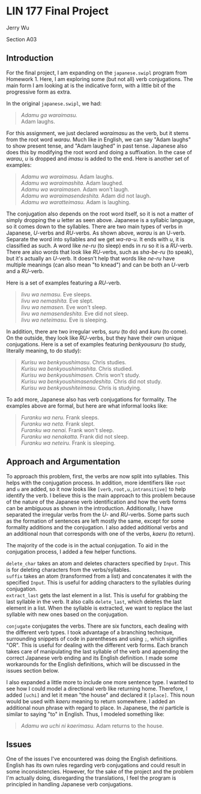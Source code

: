# LIN 177 Final Project
Jerry Wu

Section A03

## Introduction
For the final project, I am expanding on the `japanese.swipl` program from Homework 1. Here, I am exploring some (but not all) verb conjugations. The main form I am looking at is the indicative form, with a little bit of the progressive form as extra.

In the original `japanese.swipl`, we had:
> _Adamu ga waraimasu._\
> Adam laughs.

For this assignment, we just declared _waraimasu_ as the verb, but it stems from the root word _warau_.
Much like in English, we can say "Adam laughs" to show present tense, and "Adam laughed" in past tense.
Japanese also does this by modifying the root word and doing a suffixation.
In the case of _warau_, _u_ is dropped and _imasu_ is added to the end.
Here is another set of examples:
> _Adamu wa waraimasu._ Adam laughs.\
> _Adamu wa waraimashita._ Adam laughed.\
> _Adamu wa waraimasen._ Adam won't laugh.\
> _Adamu wa waraimasendeshita._ Adam did not laugh.\
> _Adamu wa waratteimasu._ Adam is laughing.

The conjugation also depends on the root word itself, so it is not a matter of simply dropping the _u_ letter as seen above.
Japanese is a syllabic language, so it comes down to the syllables.
There are two main types of verbs in Japanese, _U_-verbs and _RU_-verbs.
As shown above, _warau_ is an U-verb. Separate the word into syllables and we get _wa-ra-u_. It ends with _u_, it is classified as such.
A word like _ne-ru_ (to sleep) ends in _ru_ so it is a _RU_-verb.
There are also words that look like _RU_-verbs, such as _sha-be-ru_ (to speak), but it's actually an _U_-verb.
It doesn't help that words like _ne-ru_ have multiple meanings (can also mean "to knead") and can be both an _U_-verb and a _RU_-verb.

Here is a set of examples featuring a _RU_-verb.
> _Iivu wa nemasu._ Eve sleeps.\
> _Iivu wa nemashita._ Eve slept.\
> _Iivu wa nemasen._ Eve won't sleep.\
> _Iivu wa nemasendeshita._ Eve did not sleep.\
> _Iivu wa neteimasu._ Eve is sleeping.

In addition, there are two irregular verbs, _suru_ (to do) and _kuru_ (to come). On the outside, they look like _RU_-verbs, but they have their own unique conjugations. Here is a set of examples featuring _benkyousuru_ (to study, literally meaning, to do study):
> _Kurisu wa benkyoushimasu._ Chris studies.\
> _Kurisu wa benkyoushimashita._ Chris studied.\
> _Kurisu wa benkyoushimasen._ Chris won't study.\
> _Kurisu wa benkyoushimasendeshita._ Chris did not study.\
> _Kurisu wa benkyoushiteimasu._ Chris is studying.

To add more, Japanese also has verb conjugations for formality. The examples above are formal, but here are what informal looks like:
> _Furanku wa neru._ Frank sleeps.\
> _Furanku wa neta._ Frank slept.\
> _Furanku wa nenai._ Frank won't sleep.\
> _Furanku wa nenakatta._ Frank did not sleep.\
> _Furanku wa neteiru._ Frank is sleeping.

## Approach and Argumentation
To approach this problem, first, the verbs are now split into syllables. This helps with the conjugation process. In addition, more identifiers like `root` and `u` are added, so it now looks like `[verb,root,u,intransitive]` to help identify the verb. I believe this is the main approach to this problem because of the nature of the Japanese verb identification and how the verb forms can be ambiguous as shown in the introduction. Additionally, I have separated the irregular verbs from the _U_- and _RU_-verbs. Some parts such as the formation of sentences are left mostly the same, except for some formality additions and the conjugation. I also added additional verbs and an additional noun that corresponds with one of the verbs, _kaeru_ (to return).

The majority of the code is in the actual conjugation. To aid in the conjugation process, I added a few helper functions.

`delete_char` takes an atom and deletes characters specified by `Input`. This is for deleting characters from the verbs/syllables.\
`suffix` takes an atom (transformed from a list) and concatenates it with the specified `Input`. This is useful for adding characters to the syllables during conjugation.\
`extract_last` gets the last element in a list. This is useful for grabbing the last syllable in the verb. It also calls `delete_last`, which deletes the last element in a list. When the syllable is extracted, we want to replace the last syllable with new ones based on the conjugation.

`conjugate` conjugates the verbs. There are six functors, each dealing with the different verb types. I took advantage of a branching technique, surrounding snippets of code in parentheses and using `;`, which signifies "OR". This is useful for dealing with the different verb forms. Each branch takes care of manipulating the last syllable of the verb and appending the correct Japanese verb ending and its English definition. I made some workarounds for the English definitions, which will be discussed in the issues section below.

I also expanded a little more to include one more sentence type. I wanted to see how I could model a directional verb like returning home. Therefore, I added `[uchi]` and let it mean "the house" and declared it `[place]`. This noun would be used with _kaeru_ meaning to return somewhere. I added an additional noun phrase with regard to place. In Japanese, the _ni_ particle is similar to saying "to" in English. Thus, I modeled something like:
> _Adamu wa uchi ni kaerimasu._ Adam returns to the house.

## Issues
One of the issues I've encountered was doing the English definitions. English has its own rules regarding verb conjugations and could result in some inconsistencies. However, for the sake of the project and the problem I'm actually doing, disregarding the translations, I feel the program is principled in handling Japanese verb conjugations.
